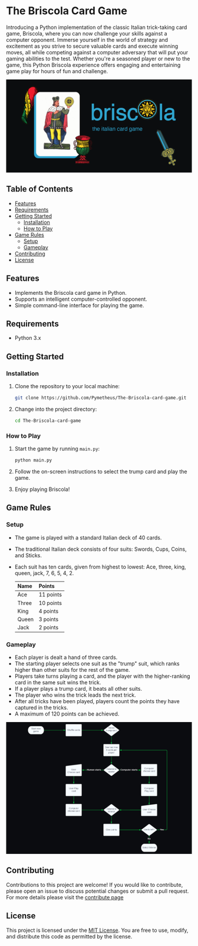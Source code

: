 # The Briscola Card Game

Introducing a Python implementation of the classic Italian trick-taking card game, Briscola, where you can now challenge your skills against a computer opponent. Immerse yourself in the world of strategy and excitement as you strive to secure valuable cards and execute winning moves, all while competing against a computer adversary that will put your gaming abilities to the test. Whether you're a seasoned player or new to the game, this Python Briscola experience offers engaging and entertaining game play for hours of fun and challenge.

![Briscola](res/header-briscola.png)

## Table of Contents

- [Features](#features)
- [Requirements](#requirements)
- [Getting Started](#getting-started)
  - [Installation](#installation)
  - [How to Play](#how-to-play)
- [Game Rules](#game-rules)
  - [Setup](#setup)
  - [Gameplay](#gameplay)
- [Contributing](#contributing)
- [License](#license)

## Features

- Implements the Briscola card game in Python.
- Supports an intelligent computer-controlled opponent.
- Simple command-line interface for playing the game.

## Requirements

- Python 3.x

## Getting Started

### Installation

1. Clone the repository to your local machine:

    ```bash
    git clone https://github.com/Pymetheus/The-Briscola-card-game.git
    ```

2. Change into the project directory:

    ```bash
    cd The-Briscola-card-game
    ```

### How to Play

1. Start the game by running `main.py`:

    ```bash
    python main.py
    ```

2. Follow the on-screen instructions to select the trump card and play the game.

3. Enjoy playing Briscola!

## Game Rules

### Setup

- The game is played with a standard Italian deck of 40 cards.
- The traditional Italian deck consists of four suits: Swords, Cups, Coins, and Sticks.
- Each suit has ten cards, given from highest to lowest: Ace, three, king, queen, jack, 7, 6, 5, 4, 2.

  | Name   | Points   |
  | ------ | -------- |
  | Ace    | 11 points |
  | Three  | 10 points |
  | King   | 4 points  |
  | Queen  | 3 points  |
  | Jack   | 2 points  |

### Gameplay

- Each player is dealt a hand of three cards.
- The starting player selects one suit as the "trump" suit, which ranks higher than other suits for the rest of the game.
- Players take turns playing a card, and the player with the higher-ranking card in the same suit wins the trick.
- If a player plays a trump card, it beats all other suits.
- The player who wins the trick leads the next trick.
- After all tricks have been played, players count the points they have captured in the tricks.
- A maximum of 120 points can be achieved.


![Flow Chart](res/flow-chart-gameplay.jpeg)


## Contributing

Contributions to this project are welcome! If you would like to contribute, please open an issue to discuss potential changes or submit a pull request.
For more details please visit the [contribute page](docs/CONTRIBUTING.md)

## License

This project is licensed under the [MIT License](/LICENSE.md). You are free to use, modify, and distribute this code as permitted by the license.
